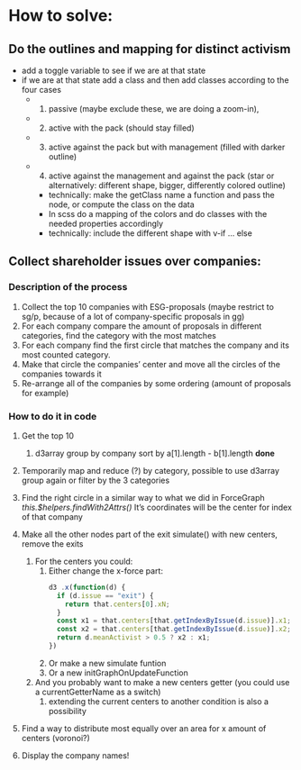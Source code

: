 # How to solve:

## Do the outlines and mapping for distinct activism
- add a toggle variable to see if we are at that state
- if we are at that state add a class and then add classes according to the four cases
  - 1. passive (maybe exclude these, we are doing a zoom-in), 
  - 2. active with the pack (should stay filled) 
  - 3. active against the pack but with management (filled with darker outline) 
  - 4. active against the management and against the pack (star or alternatively: different shape, bigger, differently colored outline)
    - technically: make the getClass name a function and pass the node, or compute the class on the data
    - In scss do a mapping of the colors and do classes with the needed properties accordingly
    - technically: include the different shape with v-if … else

## Collect shareholder issues over companies:

### Description of the process
1. Collect the top 10 companies with ESG-proposals (maybe restrict to sg/p, because of a lot of company-specific proposals in gg)
2. For each company compare the amount of proposals in different categories, find the category with the most matches
3. For each company find the first circle that matches the company and its most counted category.
4. Make that circle the companies’ center and move all the circles of the companies towards it
5. Re-arrange all of the companies by some ordering (amount of proposals for example)

### How to do it in code
1. Get the top 10
   1. d3array group by company sort by a[1].length - b[1].length **done**
2. Temporarily map and reduce (?) by category, possible to use d3array group again or filter by the 3 categories
3. Find the right circle in a similar way to what we did in ForceGraph *this.$helpers.findWith2Attrs()* It’s coordinates will be the center for index of that company
4. Make all the other nodes part of the exit simulate() with new centers, remove the exits
   1. For the centers you could:
      1. Either change the x-force part:  
          ``` javascript
          d3 .x(function(d) {
            if (d.issue == "exit") {
              return that.centers[0].xN;
            }
            const x1 = that.centers[that.getIndexByIssue(d.issue)].x1;
            const x2 = that.centers[that.getIndexByIssue(d.issue)].x2;
            return d.meanActivist > 0.5 ? x2 : x1;
          })
          ```
      2. Or make a new simulate funtion
      3. Or a new initGraphOnUpdateFunction
   2. And you probably want to make a new centers getter (you could use a currentGetterName as a switch)
      1. extending the current centers to another condition is also a possibility

5. Find a way to distribute most equally over an area for x amount of centers (voronoi?)
6. Display the company names!


   